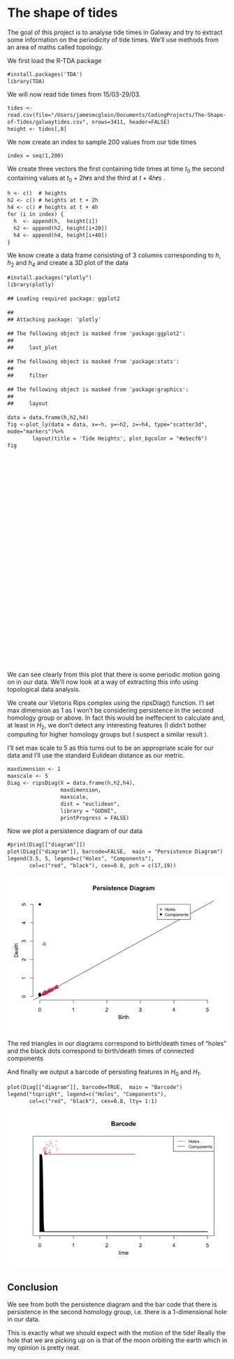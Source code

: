 # The shape of tides

The goal of this project is to analyse tide times in Galway and try to
extract some information on the periodicity of tide times. We’ll use
methods from an area of maths called topology.

We first load the R-TDA package

    #install.packages('TDA')
    library(TDA)

We will now read tide times from 15/03-29/03.

    tides <- read.csv(file="/Users/jamesmcgloin/Documents/CodingProjects/The-Shape-of-Tides/galwaytides.csv", nrows=3411, header=FALSE)
    height <- tides[,8]

We now create an index to sample 200 values from our tide times

    index = seq(1,200)

We create three vectors the first containing tide times at time
*t*<sub>0</sub> the second containing values at
*t*<sub>0</sub> + 2*h**r**s* and the third at *t* + 4*h**r**s* .

    h <- c()  # heights
    h2 <- c() # heights at t + 2h
    h4 <- c() # heights at t + 4h
    for (i in index) {
      h  <- append(h,  height[i])
      h2 <- append(h2, height[i+20])
      h4 <- append(h4, height[i+40])
    }

We know create a data frame consisting of 3 columns corresponding to
*h*, *h*<sub>2</sub> and *h*<sub>4</sub> and create a 3*D* plot of the
data

    #install.packages("plotly")
    library(plotly)

    ## Loading required package: ggplot2

    ## 
    ## Attaching package: 'plotly'

    ## The following object is masked from 'package:ggplot2':
    ## 
    ##     last_plot

    ## The following object is masked from 'package:stats':
    ## 
    ##     filter

    ## The following object is masked from 'package:graphics':
    ## 
    ##     layout

    data = data.frame(h,h2,h4)
    fig <-plot_ly(data = data, x=~h, y=~h2, z=~h4, type="scatter3d", mode="markers")%>%
            layout(title = 'Tide Heights', plot_bgcolor = "#e5ecf6")
    fig

<div id="htmlwidget-ee9e737483db8517362d" style="width:672px;height:480px;" class="plotly html-widget"></div>
<script type="application/json" data-for="htmlwidget-ee9e737483db8517362d">{"x":{"visdat":{"2ff71f71be57":["function () ","plotlyVisDat"]},"cur_data":"2ff71f71be57","attrs":{"2ff71f71be57":{"x":{},"y":{},"z":{},"mode":"markers","alpha_stroke":1,"sizes":[10,100],"spans":[1,20],"type":"scatter3d"}},"layout":{"margin":{"b":40,"l":60,"t":25,"r":10},"title":"Tide Heights","plot_bgcolor":"#e5ecf6","scene":{"xaxis":{"title":"h"},"yaxis":{"title":"h2"},"zaxis":{"title":"h4"}},"hovermode":"closest","showlegend":false},"source":"A","config":{"modeBarButtonsToAdd":["hoverclosest","hovercompare"],"showSendToCloud":false},"data":[{"x":[-0.733,-0.798,-0.877,-0.926,-0.983,-1.046,-1.089,-1.132,-1.18,-1.209,-1.225,-1.288,-1.316,-1.344,-1.371,-1.387,-1.391,-1.397,-1.398,-1.397,-1.373,-1.365,-1.343,-1.31,-1.272,-1.242,-1.233,-1.181,-1.157,-1.147,-1.098,-1.054,-1.045,-0.992,-0.948,-0.919,-0.885,-0.829,-0.776,-0.73,-0.68,-0.624,-0.575,-0.514,-0.452,-0.401,-0.331,-0.268,-0.201,-0.146,-0.079,-0.007,0.048,0.109,0.171,0.237,0.281,0.344,0.408,0.469,0.53,0.58,0.657,0.685,0.737,0.814,0.842,0.911,0.831,0.943,1,1.044,1.067,1.1,1.153,1.171,1.199,1.224,1.26,1.286,1.298,1.348,1.339,1.351,1.365,1.344,1.336,1.315,1.28,1.216,1.165,1.162,1.084,1.017,0.996,0.923,0.857,0.831,0.767,0.673,0.615,0.548,0.494,0.426,0.358,0.316,0.241,0.164,0.104,0.028,-0.042,-0.107,-0.166,-0.234,-0.304,-0.366,-0.43,-0.511,-0.568,-0.639,-0.699,-0.759,-0.814,-0.892,-0.964,-1.022,-1.087,-1.159,-1.236,-1.277,-1.345,-1.419,-1.461,-1.486,-1.545,-1.588,-1.614,-1.638,-1.663,-1.686,-1.708,-1.714,-1.715,-1.724,-1.724,-1.724,-1.723,-1.713,-1.698,-1.66,-1.606,-1.563,-1.538,-1.504,-1.449,-1.423,-1.405,-1.353,-1.293,-1.242,-1.224,-1.153,-1.068,-1.04,-0.979,-0.9,-0.847,-0.788,-0.73,-0.673,-0.602,-0.519,-0.46,-0.38,-0.309,-0.231,-0.151,-0.073,-0.02,0.068,0.147,0.198,0.266,0.319,0.387,0.434,0.496,0.58,0.629,0.72,0.796,0.799,0.883,0.957,1.024,1.066,1.158,1.16,1.229,1.284],"y":[-1.373,-1.365,-1.343,-1.31,-1.272,-1.242,-1.233,-1.181,-1.157,-1.147,-1.098,-1.054,-1.045,-0.992,-0.948,-0.919,-0.885,-0.829,-0.776,-0.73,-0.68,-0.624,-0.575,-0.514,-0.452,-0.401,-0.331,-0.268,-0.201,-0.146,-0.079,-0.007,0.048,0.109,0.171,0.237,0.281,0.344,0.408,0.469,0.53,0.58,0.657,0.685,0.737,0.814,0.842,0.911,0.831,0.943,1,1.044,1.067,1.1,1.153,1.171,1.199,1.224,1.26,1.286,1.298,1.348,1.339,1.351,1.365,1.344,1.336,1.315,1.28,1.216,1.165,1.162,1.084,1.017,0.996,0.923,0.857,0.831,0.767,0.673,0.615,0.548,0.494,0.426,0.358,0.316,0.241,0.164,0.104,0.028,-0.042,-0.107,-0.166,-0.234,-0.304,-0.366,-0.43,-0.511,-0.568,-0.639,-0.699,-0.759,-0.814,-0.892,-0.964,-1.022,-1.087,-1.159,-1.236,-1.277,-1.345,-1.419,-1.461,-1.486,-1.545,-1.588,-1.614,-1.638,-1.663,-1.686,-1.708,-1.714,-1.715,-1.724,-1.724,-1.724,-1.723,-1.713,-1.698,-1.66,-1.606,-1.563,-1.538,-1.504,-1.449,-1.423,-1.405,-1.353,-1.293,-1.242,-1.224,-1.153,-1.068,-1.04,-0.979,-0.9,-0.847,-0.788,-0.73,-0.673,-0.602,-0.519,-0.46,-0.38,-0.309,-0.231,-0.151,-0.073,-0.02,0.068,0.147,0.198,0.266,0.319,0.387,0.434,0.496,0.58,0.629,0.72,0.796,0.799,0.883,0.957,1.024,1.066,1.158,1.16,1.229,1.284,1.293,1.361,1.38,1.411,1.421,1.447,1.439,1.432,1.432,1.429,1.405,1.396,1.345,1.327,1.295,1.257,1.201,1.193,1.159,1.11],"z":[-0.68,-0.624,-0.575,-0.514,-0.452,-0.401,-0.331,-0.268,-0.201,-0.146,-0.079,-0.007,0.048,0.109,0.171,0.237,0.281,0.344,0.408,0.469,0.53,0.58,0.657,0.685,0.737,0.814,0.842,0.911,0.831,0.943,1,1.044,1.067,1.1,1.153,1.171,1.199,1.224,1.26,1.286,1.298,1.348,1.339,1.351,1.365,1.344,1.336,1.315,1.28,1.216,1.165,1.162,1.084,1.017,0.996,0.923,0.857,0.831,0.767,0.673,0.615,0.548,0.494,0.426,0.358,0.316,0.241,0.164,0.104,0.028,-0.042,-0.107,-0.166,-0.234,-0.304,-0.366,-0.43,-0.511,-0.568,-0.639,-0.699,-0.759,-0.814,-0.892,-0.964,-1.022,-1.087,-1.159,-1.236,-1.277,-1.345,-1.419,-1.461,-1.486,-1.545,-1.588,-1.614,-1.638,-1.663,-1.686,-1.708,-1.714,-1.715,-1.724,-1.724,-1.724,-1.723,-1.713,-1.698,-1.66,-1.606,-1.563,-1.538,-1.504,-1.449,-1.423,-1.405,-1.353,-1.293,-1.242,-1.224,-1.153,-1.068,-1.04,-0.979,-0.9,-0.847,-0.788,-0.73,-0.673,-0.602,-0.519,-0.46,-0.38,-0.309,-0.231,-0.151,-0.073,-0.02,0.068,0.147,0.198,0.266,0.319,0.387,0.434,0.496,0.58,0.629,0.72,0.796,0.799,0.883,0.957,1.024,1.066,1.158,1.16,1.229,1.284,1.293,1.361,1.38,1.411,1.421,1.447,1.439,1.432,1.432,1.429,1.405,1.396,1.345,1.327,1.295,1.257,1.201,1.193,1.159,1.11,1.063,1.006,0.963,0.884,0.823,0.763,0.675,0.607,0.53,0.446,0.399,0.324,0.26,0.212,0.124,0.073,-0.005,-0.093,-0.153,-0.216],"mode":"markers","type":"scatter3d","marker":{"color":"rgba(31,119,180,1)","line":{"color":"rgba(31,119,180,1)"}},"error_y":{"color":"rgba(31,119,180,1)"},"error_x":{"color":"rgba(31,119,180,1)"},"line":{"color":"rgba(31,119,180,1)"},"frame":null}],"highlight":{"on":"plotly_click","persistent":false,"dynamic":false,"selectize":false,"opacityDim":0.2,"selected":{"opacity":1},"debounce":0},"shinyEvents":["plotly_hover","plotly_click","plotly_selected","plotly_relayout","plotly_brushed","plotly_brushing","plotly_clickannotation","plotly_doubleclick","plotly_deselect","plotly_afterplot","plotly_sunburstclick"],"base_url":"https://plot.ly"},"evals":[],"jsHooks":[]}</script>

We can see clearly from this plot that there is some periodic motion
going on in our data. We’ll now look at a way of extracting this info
using topological data analysis.

We create our Vietoris Rips complex using the ripsDiag() function. I’l
set max dimension as 1 as I won’t be considering persistence in the
second homology group or above. In fact this would be ineffecient to
calculate and, at least in *H*<sub>2</sub>, we don’t detect any
interesting features (I didn’t bother computing for higher homology
groups but I suspect a similar result ).

I’ll set max scale to 5 as this turns out to be an appropriate scale for
our data and I’ll use the standard Eulidean distance as our metric.

    maxdimension <- 1
    maxscale <- 5
    Diag <- ripsDiag(X = data.frame(h,h2,h4),
                     maxdimension,
                     maxscale,
                     dist = "euclidean",
                     library = "GUDHI",
                     printProgress = FALSE)

Now we plot a persistence diagram of our data

    #print(Diag[["diagram"]])
    plot(Diag[["diagram"]], barcode=FALSE,  main = "Persistence Diagram")
    legend(3.5, 5, legend=c("Holes", "Components"),
           col=c("red", "black"), cex=0.8, pch = c(17,19))

![](ShapeOfTides_files/figure-markdown_strict/unnamed-chunk-8-1.png)

The red triangles in our diagrams correspond to birth/death times of
“holes” and the black dots correspond to birth/death times of connected
components

And finally we output a barcode of persisting features in
*H*<sub>0</sub> and *H*<sub>1</sub>.

    plot(Diag[["diagram"]], barcode=TRUE,  main = "Barcode")
    legend("topright", legend=c("Holes", "Components"),
           col=c("red", "black"), cex=0.8, lty= 1:1)

![](ShapeOfTides_files/figure-markdown_strict/unnamed-chunk-9-1.png)

## Conclusion

We see from both the persistence diagram and the bar code that there is
persistence in the second homology group, i.e. there is a 1-dimensional
hole in our data.

This is exactly what we should expect with the motion of the tide!
Really the hole that we are picking up on is that of the moon orbiting
the earth which in my opinion is pretty neat.
